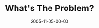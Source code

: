 ---
layout: message
category: message
series: "Death of Religion"
title: "What's The Problem?"
date: 2005-11-05-00-00
message_id: 95
audio: "http://s3.amazonaws.com/crossroads-media/messages/audio/Religion_01_11_06_05_Whats_The_Problem.mp3"
audio-duration: "35:20"
explicit: false
---